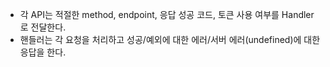 - 각 API는 적절한 method, endpoint, 응답 성공 코드, 토큰 사용 여부를 Handler로 전달한다.
- 핸들러는 각 요청을 처리하고 성공/예외에 대한 에러/서버 에러(undefined)에 대한 응답을 한다.